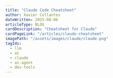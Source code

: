 ```yaml
---
title: "Claude Code Cheatsheet"
author: Xavier Collantes
dateWritten: 2025-08-06
articleType: BLOG
cardDescription: "Cheatsheet for Claude"
cardPageLink: "/articles/claude-cheatsheet"
imagePath: "/assets/images/claude/claude.png"
tagIds:
  - llm
  - ai
  - claude
  - ai-agent
  - dev-tools
---
```

